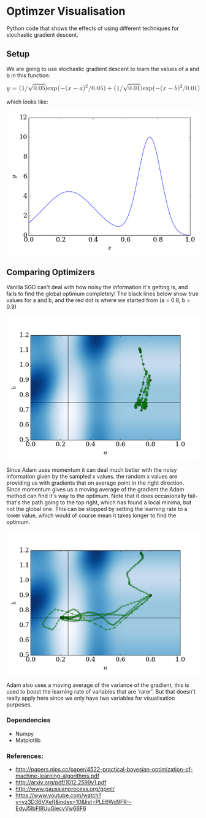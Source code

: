 # Optimzer Visualisation

Python code that shows the effects of using different techniques for stochastic gradient descent. 


## Setup

We are going to use stochastic gradient descent to learn the values of a and b in this function:

![Five Adam runs](https://github.com/AsaCooperStickland/Optimizer_Visualisers/blob/master/images/maineqn.gif)

which looks like: 

![Five Adam runs](https://github.com/AsaCooperStickland/Optimizer_Visualisers/blob/master/images/func.png)

## Comparing Optimizers

Vanilla SGD can't deal with how noisy the information it's getting is, and fails to find the global optimum completely! The black lines below show true
values for a and b, and the red dot is where we started from (a = 0.8, b = 0.9)

![Five Adam runs](https://github.com/AsaCooperStickland/Optimizer_Visualisers/blob/master/images/sgd_5.png)

Since Adam uses momentum it can deal much better with the noisy information given by the sampled x values. the random x values are providing us with
gradients that on average point in the right direction. Since momentum gives us a moving average of the gradient the Adam method can find it's way
to the optimum. Note that it does occasionally fail- that's the path going to the top right, which has found a local minima, but not the global one. 
This can be stopped by setting the learning rate to a lower value, which would of course mean it takes longer to find the optimum. 

![Five Adam runs](https://github.com/AsaCooperStickland/Optimizer_Visualisers/blob/master/images/adam_5.png)

Adam also uses a moving average of the variance of the gradient, this is used to boost the learning rate of variables that are 'rarer'. But that 
doesn't really apply here since we only have two variables for visualisation purposes. 


### Dependencies
* Numpy
* Matplotlib
### References:
* http://papers.nips.cc/paper/4522-practical-bayesian-optimization-of-machine-learning-algorithms.pdf
* http://arxiv.org/pdf/1012.2599v1.pdf
* http://www.gaussianprocess.org/gpml/
* https://www.youtube.com/watch?v=vz3D36VXefI&index=10&list=PLE6Wd9FR--EdyJ5lbFl8UuGjecvVw66F6